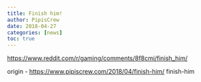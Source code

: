 ```yaml
---
title: Finish him!
author: PipisCrew
date: 2018-04-27
categories: [news]
toc: true
---
```


https://www.reddit.com/r/gaming/comments/8f8cmi/finish_him/

origin - https://www.pipiscrew.com/2018/04/finish-him/ finish-him